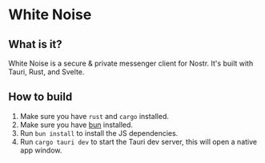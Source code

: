 # White Noise

## What is it?

White Noise is a secure & private messenger client for Nostr. It's built with Tauri, Rust, and Svelte.

## How to build

1. Make sure you have `rust` and `cargo` installed.
2. Make sure you have [bun](https://bun.sh/) installed.
3. Run `bun install` to install the JS dependencies.
4. Run `cargo tauri dev` to start the Tauri dev server, this will open a native app window.
